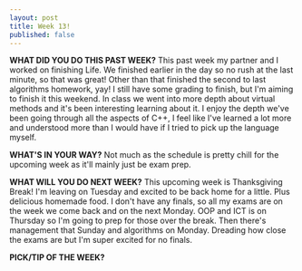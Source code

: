 ```yaml
---
layout: post
title: Week 13!
published: false
---
```



**WHAT DID YOU DO THIS PAST WEEK?** This past week my partner and I worked on finishing Life. We finished earlier in the day so no rush at the last minute, so that was great! Other than that finished the second to last algorithms homework, yay! I still have some grading to finish, but I'm aiming to finish it this weekend. In class we went into more depth about virtual methods and it's been interesting learning about it. I enjoy the depth we've been going through all the aspects of C++, I feel like I've learned a lot more and understood more than I would have if I tried to pick up the language myself.

**WHAT'S IN YOUR WAY?** Not much as the schedule is pretty chill for the upcoming week as it'll mainly just be exam prep.

**WHAT WILL YOU DO NEXT WEEK?** This upcoming week is Thanksgiving Break! I'm leaving on Tuesday and excited to be back home for a little. Plus delicious homemade food. I don't have any finals, so all my exams are on the week we come back and on the next Monday. OOP and ICT is on Thursday so I'm going to prep for those over the break. Then there's management that Sunday and algorithms on Monday. Dreading how close the exams are but I'm super excited for no finals.

**PICK/TIP OF THE WEEK?** 

